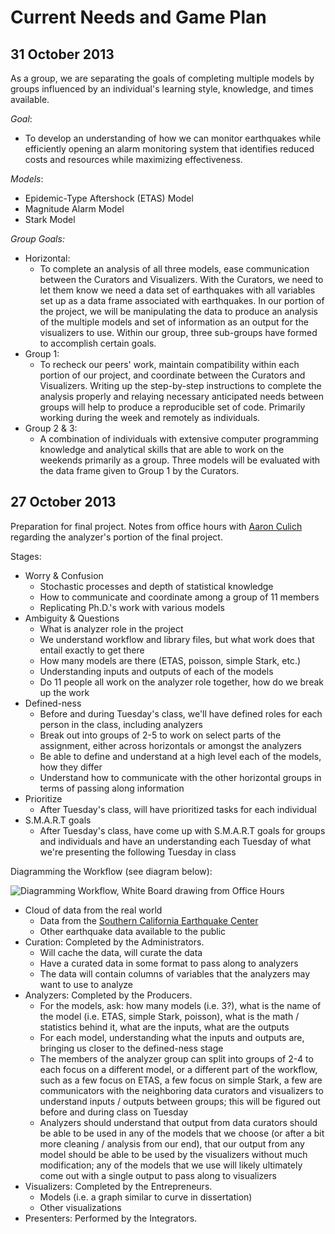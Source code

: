 Current Needs and Game Plan
==================

31 October 2013
-----

As a group, we are separating the goals of completing multiple models by groups influenced by an individual's learning style, knowledge, and times available.  

_Goal_:
  - To develop an understanding of how we can monitor earthquakes while efficiently opening an alarm monitoring system that identifies reduced costs and resources while maximizing effectiveness.

_Models_:
  - Epidemic-Type Aftershock (ETAS) Model
  - Magnitude Alarm Model
  - Stark Model

_Group Goals:_
  - Horizontal:
    - To complete an analysis of all three models, ease communication between the Curators and Visualizers.  With the Curators, we need to let them know we need a data set of earthquakes with all variables set up as a data frame associated with earthquakes.  In our portion of the project, we will be manipulating the data to produce an analysis of the multiple models and set of information as an output for the visualizers to use.  Within our group, three sub-groups have formed to accomplish certain goals.
  - Group 1: 
    - To recheck our peers' work, maintain compatibility within each portion of our project, and coordinate between the Curators and Visualizers.  Writing up the step-by-step instructions to complete the analysis properly and relaying necessary anticipated needs between groups will help to produce a reproducible set of code. Primarily working during the week and remotely as individuals.
  - Group 2 & 3:
    - A combination of individuals with extensive computer programming knowledge and analytical skills that are able to work on the weekends primarily as a group.  Three models will be evaluated with the data frame given to Group 1 by the Curators.

27 October 2013
-----

Preparation for final project.  Notes from office hours with [Aaron Culich](http://github.com/aculich) regarding the analyzer's portion of the final project.

Stages:
  - Worry & Confusion
    - Stochastic processes and depth of statistical knowledge
    - How to communicate and coordinate among a group of 11 members
    - Replicating Ph.D.'s work with various models
  - Ambiguity & Questions
    - What is analyzer role in the project
    - We understand workflow and library files, but what work does that entail exactly to get there
    - How many models are there (ETAS, poisson, simple Stark, etc.)
    - Understanding inputs and outputs of each of the models
    - Do 11 people all work on the analyzer role together, how do we break up the work
  - Defined-ness
    - Before and during Tuesday's class, we'll have defined roles for each person in the class, including analyzers
    - Break out into groups of 2-5 to work on select parts of the assignment, either across horizontals or amongst the analyzers
    - Be able to define and understand at a high level each of the models, how they differ
    - Understand how to communicate with the other horizontal groups in terms of passing along information
  - Prioritize
    - After Tuesday's class, will have prioritized tasks for each individual
  - S.M.A.R.T goals
    - After Tuesday's class, have come up with S.M.A.R.T goals for groups and individuals and have an understanding each Tuesday of what we're presenting the following Tuesday in class

Diagramming the Workflow (see diagram below):

![Diagramming Workflow, White Board drawing from Office Hours](https://raw.github.com/lauraccunningham/course-set-up/master/images/1%202013-10-27,%20Office%20Hours.jpg)

  - Cloud of data from the real world
    - Data from the [Southern California Earthquake Center](http://www.scec.org/)
    - Other earthquake data available to the public
  - Curation: Completed by the Administrators.
    - Will cache the data, will curate the data
    - Have a curated data in some format to pass along to analyzers
    - The data will contain columns of variables that the analyzers may want to use to analyze
  - Analyzers: Completed by the Producers.
    - For the models, ask: how many models (i.e. 3?), what is the name of the model (i.e. ETAS, simple Stark, poisson), what is the math / statistics behind it, what are the inputs, what are the outputs
    - For each model, understanding what the inputs and outputs are, bringing us closer to the defined-ness stage
    - The members of the analyzer group can split into groups of 2-4 to each focus on a different model, or a different part of the workflow, such as a few focus on ETAS, a few focus on simple Stark, a few are communicators with the neighboring data curators and visualizers to understand inputs / outputs between groups; this will be figured out before and during class on Tuesday
    - Analyzers should understand that output from data curators should be able to be used in any of the models that we choose (or after a bit more cleaning / analysis from our end), that our output from any model should be able to be used by the visualizers without much modification; any of the models that we use will likely ultimately come out with a single output to pass along to visualizers
  - Visualizers: Completed by the Entrepreneurs.
    - Models (i.e. a graph similar to curve in dissertation)
    - Other visualizations
  - Presenters: Performed by the Integrators.